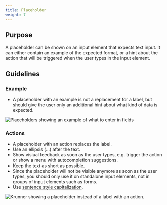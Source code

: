 ```yaml
---
title: Placeholder
weight: 7
---
```


Purpose
-------

A placeholder can be shown on an input element that expects text input.
It can either contain an example of the expected format, or a hint about
the action that will be triggered when the user types in the input
element.

Guidelines
----------

### Example

-   A placeholder with an example is not a replacement for a label, but
    should give the user only an additional hint about what kind of data
    is expected.

![Placeholders showing an example of what to enter in fields](/hig/Placeholder-1.png)

### Actions

-   A placeholder with an action replaces the label.
-   Use an ellipsis (...) after the text.
-   Show visiual feedback as soon as the user types, e.g. trigger the
    action or show a menu with autocompletion suggestions.
-   Keep the text as short as possible.
-   Since the placeholder will not be visible anymore as soon as the
    user types, you should only use it on standalone input elements, not
    in groups of input elements such as forms.
-   Use [sentence style capitalization](/hig/style/writing/capitalization).

![Krunner showing a placeholder instead of a label with an
action.](/hig/Krunner-1.png)
